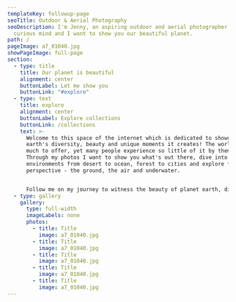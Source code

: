 ```yaml
---
templateKey: followup-page
seoTitle: Outdoor & Aerial Photography
seoDescription: I'm Jenny, an aspiring outdoor and aerial photographer with a
  curious mind and I want to show you our beautiful planet.
path: /
pageImage: a7_01040.jpg
showPageImage: full-page
section:
  - type: title
    title: Our planet is beautiful
    alignment: center
    buttonLabel: Let me show you
    buttonLink: "#explore"
  - type: text
    title: explore
    alignment: center
    buttonLabel: Explore collections
    buttonLink: /collections
    text: >-
      Welcome to this space of the internet which is dedicated to showcasing the
      earth's diversity, beauty and unique moments it creates! The world has so
      much to offer, yet many people experience so little of it by themselves.
      Through my photos I want to show you what's out there, dive into all
      environments from desert to ocean, forest to cities and explore from every
      perspective - the ground, the air and underwater.


      Follow me on my journey to witness the beauty of planet earth, discover and adventure - through the lens of my camera. Be inspired, expand your horizon and have fun exploring!
  - type: gallery
    gallery:
      type: full-width
      imageLabels: none
      photos:
        - title: Title
          image: a7_01040.jpg
        - title: Title
          image: a7_01040.jpg
        - title: Title
          image: a7_01040.jpg
        - title: Title
          image: a7_01040.jpg
        - title: Title
          image: a7_01040.jpg
---
```

